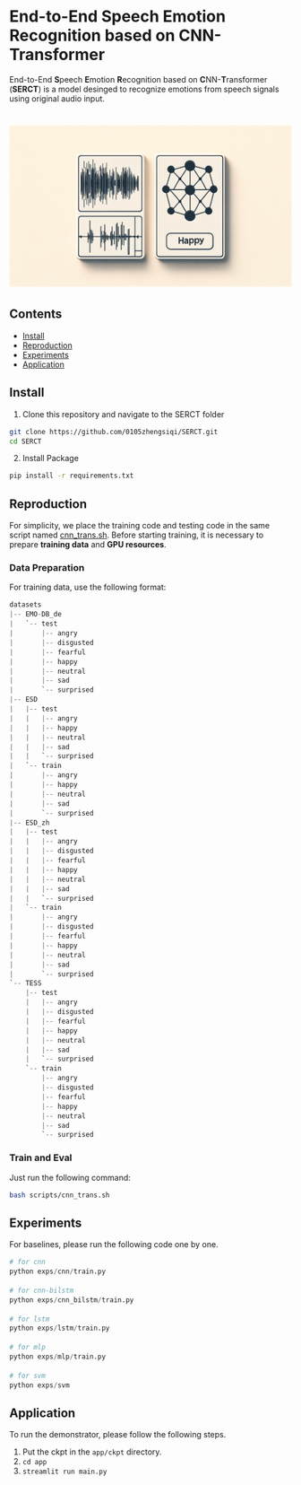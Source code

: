 # End-to-End Speech Emotion Recognition based on CNN-Transformer

End-to-End **S**peech **E**motion **R**ecognition based on **C**NN-**T**ransformer (**SERCT**) is a model desinged to recognize emotions from speech signals using original audio input.

<h1 align="center">
    <img src="assets/banner.webp", alt="" />
</h1>

## Contents

- [Install](#install)
- [Reproduction](#reproduction)
- [Experiments](#experiments)
- [Application](#application)

## Install

1. Clone this repository and navigate to the SERCT folder
```bash
git clone https://github.com/0105zhengsiqi/SERCT.git
cd SERCT
```

2. Install Package
```bash
pip install -r requirements.txt
```

## Reproduction

For simplicity, we place the training code and testing code in the same script named [cnn_trans.sh](./scripts/cnn_trans.sh). Before starting training, it is necessary to prepare **training data** and **GPU resources**.

### Data Preparation

For training data, use the following format:
```python
datasets
|-- EMO-DB_de
|   `-- test
|       |-- angry
|       |-- disgusted
|       |-- fearful
|       |-- happy
|       |-- neutral
|       |-- sad
|       `-- surprised
|-- ESD
|   |-- test
|   |   |-- angry
|   |   |-- happy
|   |   |-- neutral
|   |   |-- sad
|   |   `-- surprised
|   `-- train
|       |-- angry
|       |-- happy
|       |-- neutral
|       |-- sad
|       `-- surprised
|-- ESD_zh
|   |-- test
|   |   |-- angry
|   |   |-- disgusted
|   |   |-- fearful
|   |   |-- happy
|   |   |-- neutral
|   |   |-- sad
|   |   `-- surprised
|   `-- train
|       |-- angry
|       |-- disgusted
|       |-- fearful
|       |-- happy
|       |-- neutral
|       |-- sad
|       `-- surprised
`-- TESS
    |-- test
    |   |-- angry
    |   |-- disgusted
    |   |-- fearful
    |   |-- happy
    |   |-- neutral
    |   |-- sad
    |   `-- surprised
    `-- train
        |-- angry
        |-- disgusted
        |-- fearful
        |-- happy
        |-- neutral
        |-- sad
        `-- surprised
```

### Train and Eval

Just run the following command:
```bash
bash scripts/cnn_trans.sh
```

## Experiments

For baselines, please run the following code one by one.
```python
# for cnn
python exps/cnn/train.py

# for cnn-bilstm
python exps/cnn_bilstm/train.py

# for lstm
python exps/lstm/train.py

# for mlp
python exps/mlp/train.py

# for svm
python exps/svm
```

## Application

To run the demonstrator, please follow the following steps.
1. Put the ckpt in the `app/ckpt` directory.
2. `cd app`
3. `streamlit run main.py`